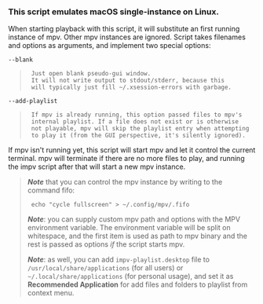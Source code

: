 ### This script emulates macOS single-instance on Linux.


When starting playback with this script, it will substitute an first running
instance of mpv. Other mpv instances are ignored.
Script takes filenames and options as arguments, and implement two special options:


`--blank`
>      Just open blank pseudo-gui window.
>      It will not write output to stdout/stderr, because this
>      will typically just fill ~/.xsession-errors with garbage.

`--add-playlist`
>      If mpv is already running, this option passed files to mpv's
>      internal playlist. If a file does not exist or is otherwise
>      not playable, mpv will skip the playlist entry when attempting
>      to play it (from the GUI perspective, it's silently ignored).


If mpv isn't running yet, this script will start mpv and let it control the
current terminal. mpv will terminate if there are no more files to play,
and running the impv script after that will start a new mpv instance.


>***Note*** that you can control the mpv instance by writing to the command fifo:
>
>      echo "cycle fullscreen" > ~/.config/mpv/.fifo
>
>***Note***:
> you can supply custom mpv path and options with the MPV environment variable.
> The environment variable will be split on whitespace, and the first item is used
> as path to mpv binary and the rest is passed as options _if_ the script starts mpv.
>
>***Note***:
> as well, you can add `impv-playlist.desktop` file to `/usr/local/share/applications`
> (for all users) or `~/.local/share/applications` (for personal usage), and set it as
> **Recommended Application** for add files and folders to playlist from context menu.
